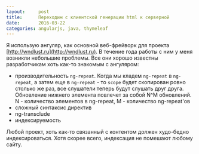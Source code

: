 ```yaml
---
layout:     post
title:      Переходим с клиентской генерации html к серверной
date:       2016-03-22
categories: angularjs, java, thymeleaf
---
```


Я использую ангуляр, как основной веб-фрейворк для проекта [http://wndlust.ru](http://wndlust.ru). В течение года работы с ним у меня возникли небольшие проблемы. Все они хорошо известны разработчикам хоть как-то знакомым с ангуляром: 

- производительность `ng-repeat`. Когда мы кладем `ng-repeat` в `ng-repeat`, а затем еще в `ng-repeat` - то `scope` будет скопирован ровно столько же раз, все слушатели теперь будут слушать друг друга. Обновление нижнего элемента повлечет за собой N^M обновлений. N - количество элементов в ng-repeat, M - количество ng-repeat'ов
- сложный синтаксис директив
- ng-transclude 
- индексируемость

Любой проект, хоть как-то связанный с контентом должен худо-бедно индексироваться. Хотя скорее всего, индексация не помешают любому сайту.
